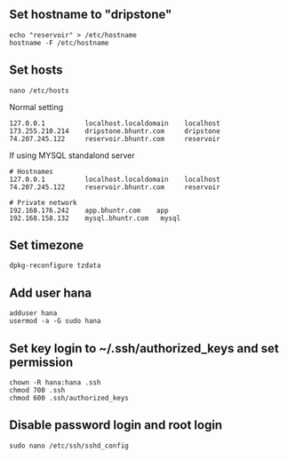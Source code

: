 ## Set hostname to "dripstone"

    echo "reservoir" > /etc/hostname
    hostname -F /etc/hostname

## Set hosts

    nano /etc/hosts

Normal setting

    127.0.0.1          localhost.localdomain    localhost
    173.255.210.214    dripstone.bhuntr.com     dripstone
    74.207.245.122     reservoir.bhuntr.com     reservoir

If using MYSQL standalond server

    # Hostnames
    127.0.0.1          localhost.localdomain    localhost
    74.207.245.122     reservoir.bhuntr.com     reservoir

    # Private network
    192.168.176.242    app.bhuntr.com    app
    192.168.158.132    mysql.bhuntr.com   mysql

## Set timezone

    dpkg-reconfigure tzdata

## Add user hana

    adduser hana
    usermod -a -G sudo hana

## Set key login to ~/.ssh/authorized_keys and set permission

    chown -R hana:hana .ssh
    chmod 700 .ssh
    chmod 600 .ssh/authorized_keys

## Disable password login and root login

    sudo nano /etc/ssh/sshd_config
